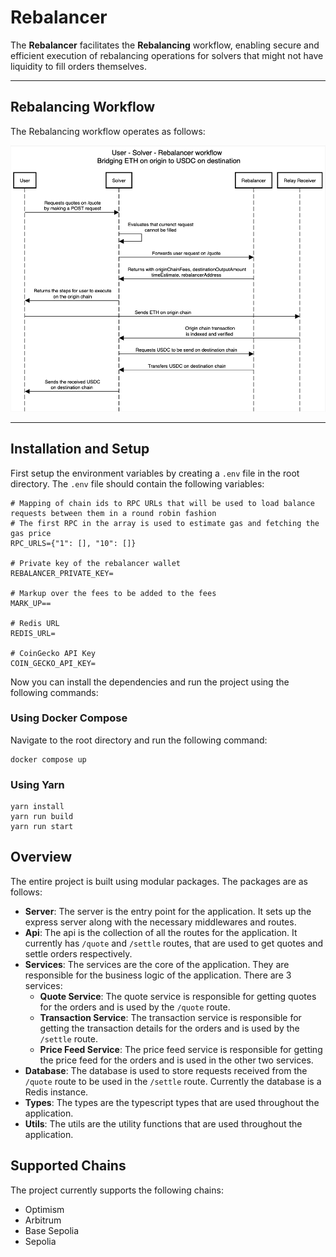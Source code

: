 # Rebalancer

The **Rebalancer** facilitates the **Rebalancing** workflow, enabling secure and efficient execution of rebalancing operations for solvers that might not have liquidity to fill orders themselves.

---

## **Rebalancing Workflow**

The Rebalancing workflow operates as follows:

![Diagram](./images/Workflow.png)

---

## **Installation and Setup**

First setup the environment variables by creating a `.env` file in the root directory. The `.env` file should contain the following variables:

```
# Mapping of chain ids to RPC URLs that will be used to load balance requests between them in a round robin fashion
# The first RPC in the array is used to estimate gas and fetching the gas price
RPC_URLS={"1": [], "10": []}

# Private key of the rebalancer wallet
REBALANCER_PRIVATE_KEY=

# Markup over the fees to be added to the fees
MARK_UP==

# Redis URL
REDIS_URL=

# CoinGecko API Key
COIN_GECKO_API_KEY=
```
Now you can install the dependencies and run the project using the following commands:

### Using Docker Compose

Navigate to the root directory and run the following command:

```
docker compose up
```

### Using Yarn

```
yarn install
yarn run build
yarn run start
```


## **Overview**

The entire project is built using modular packages. The packages are as follows:

- **Server**: The server is the entry point for the application. It sets up the express server along with the necessary middlewares and routes.
- **Api**: The api is the collection of all the routes for the application. It currently has `/quote` and `/settle`
routes, that are used to get quotes and settle orders respectively.
- **Services**: The services are the core of the application. They are responsible for the business logic of the application. There are 3 services:
  - **Quote Service**: The quote service is responsible for getting quotes for the orders and is used by the `/quote` route.
  - **Transaction Service**: The transaction service is responsible for getting the transaction details for the orders and is used by the `/settle` route.
  - **Price Feed Service**: The price feed service is responsible for getting the price feed for the orders and is 
  used in the other two services.
- **Database**: The database is used to store requests received from the `/quote` route to be used in the `/settle` route. Currently the database is a Redis instance.
- **Types**: The types are the typescript types that are used throughout the application.
- **Utils**: The utils are the utility functions that are used throughout the application.

## Supported Chains

The project currently supports the following chains:

- Optimism
- Arbitrum
- Base Sepolia
- Sepolia


